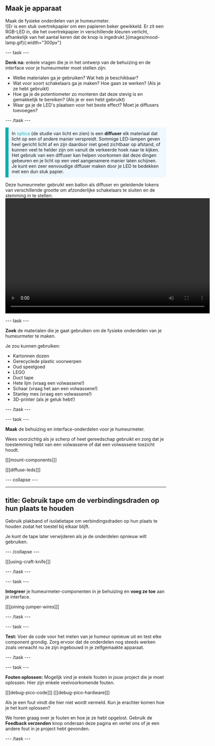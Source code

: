 ## Maak je apparaat

<div style="display: flex; flex-wrap: wrap">
<div style="flex-basis: 200px; flex-grow: 1; margin-right: 15px;">
Maak de fysieke onderdelen van je humeurmeter.
</div>
<div>
![Er is een stuk overtrekpapier om een papieren beker gewikkeld. Er zit een RGB-LED in, die het overtrekpapier in verschillende kleuren verlicht, afhankelijk van het aantal keren dat de knop is ingedrukt.](images/mood-lamp.gif){:width="300px"}
</div>
</div>

--- task ---

**Denk na:** enkele vragen die je in het ontwerp van de behuizing en de interface voor je humeurmeter moet stellen zijn:

+ Welke materialen ga je gebruiken? Wat heb je beschikbaar?
+ Wat voor soort schakelaars ga je maken? Hoe gaan ze werken? (Als je ze hebt gebruikt)
+ Hoe ga je de potentiometer zo monteren dat deze stevig is en gemakkelijk te bereiken? (Als je er een hebt gebruikt)
+ Waar ga je de LED's plaatsen voor het beste effect? Moet je diffusers toevoegen?

--- /task ---

<p style='border-left: solid; border-width:10px; border-color: #0faeb0; background-color: aliceblue; padding: 10px;'>
In <span style="color: #0faeb0">optica</span> (de studie van licht en zien) is een <b>diffuser</b> elk materiaal dat licht op een of andere manier verspreidt. Sommige LED-lampen geven heel gericht licht af en zijn daardoor niet goed zichtbaar op afstand, of kunnen veel te helder zijn om vanuit de verkeerde hoek naar te kijken. Het gebruik van een diffuser kan helpen voorkomen dat deze dingen gebeuren en je licht op een veel aangenamere manier laten schijnen. Je kunt een zeer eenvoudige diffuser maken door je LED te bedekken met een dun stuk papier.
</p>

Deze humeurmeter gebruikt een ballon als diffuser en geleidende tokens van verschillende grootte om afzonderlijke schakelaars te sluiten en de stemming in te stellen:
<video width="640" height="360" controls>
<source src="images/vibechecker.mp4" type="video/mp4">
Je browser ondersteunt geen WebM-video, probeer Firefox of Chrome
</video>

--- task ---

**Zoek** de materialen die je gaat gebruiken om de fysieke onderdelen van je humeurmeter te maken.

Je zou kunnen gebruiken:
+ Kartonnen dozen
+ Gerecyclede plastic voorwerpen
+ Oud speelgoed
+ LEGO
+ Duct tape
+ Hete lijm (vraag een volwassene!)
+ Schaar (vraag het aan een volwassene!)
+ Stanley mes (vraag een volwassene!)
+ 3D-printer (als je geluk hebt!)

--- /task ---

--- task ---

**Maak** de behuizing en interface-onderdelen voor je humeurmeter.

Wees voorzichtig als je scherp of heet gereedschap gebruikt en zorg dat je toestemming hebt van een volwassene of dat een volwassene toezicht houdt.

[[[mount-components]]]

[[[diffuse-leds]]]

--- collapse ---

---
title: Gebruik tape om de verbindingsdraden op hun plaats te houden
---

Gebruik plakband of isolatietape om verbindingsdraden op hun plaats te houden zodat het toestel bij elkaar blijft.

Je kunt de tape later verwijderen als je de onderdelen opnieuw wilt gebruiken.

--- /collapse ---

[[[using-craft-knife]]]

--- /task ---

--- task ---

**Integreer** je humeurmeter-componenten in je behuizing en **voeg ze toe** aan je interface.

[[[joining-jumper-wires]]]

--- /task ---

--- task ---

**Test:** Voer de code voor het meten van je humeur opnieuw uit en test elke component grondig. Zorg ervoor dat de onderdelen nog steeds werken zoals verwacht nu ze zijn ingebouwd in je zelfgemaakte apparaat.

--- /task ---

--- task ---

**Fouten oplossen:** Mogelijk vind je enkele fouten in jouw project die je moet oplossen. Hier zijn enkele veelvoorkomende fouten.

[[[debug-pico-code]]] 
[[[debug-pico-hardware]]]

Als je een fout vindt die hier niet wordt vermeld. Kun je erachter komen hoe je het kunt oplossen?

We horen graag over je fouten en hoe je ze hebt opgelost. Gebruik de **Feedback verzenden** knop onderaan deze pagina en vertel ons of je een andere fout in je project hebt gevonden.

--- /task ---
